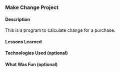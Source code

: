 ### Make Change Project

#### Description
This is a program to calculate change for a purchase.

#### Lessons Learned

#### Technologies Used (optional)

#### What Was Fun (optional)

